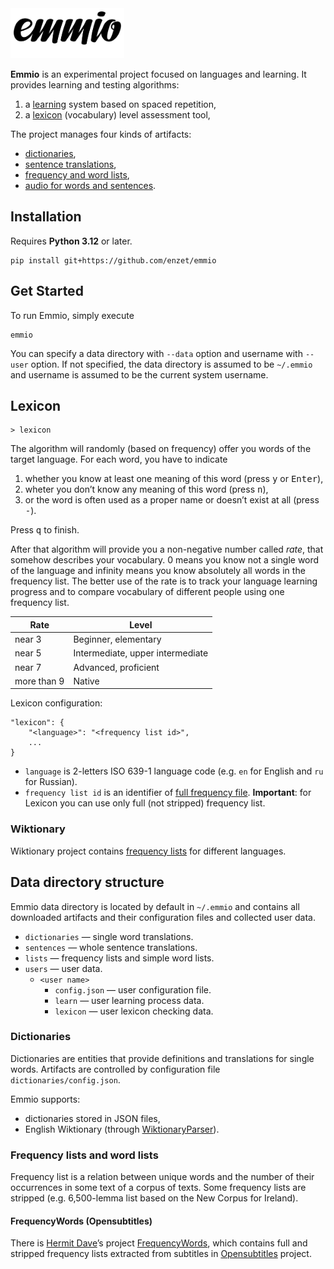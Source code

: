<picture>
    <source media="(prefers-color-scheme: dark)" srcset="https://raw.githubusercontent.com/enzet/Emmio/master/doc/header_white.svg">
    <img src="https://raw.githubusercontent.com/enzet/Emmio/master/doc/header_black.svg" alt="Emmio logo" height="80">
</picture>

__Emmio__ is an experimental project focused on languages and learning. It
provides learning and testing algorithms:
  1. a [learning](#learning) system based on spaced repetition,
  2. a [lexicon](#lexicon) (vocabulary) level assessment tool,

The project manages four kinds of artifacts:
  - [dictionaries](#dictionary),
  - [sentence translations](#sentences),
  - [frequency and word lists](#frequency-and-word-lists),
  - [audio for words and sentences](#audio).

## Installation

Requires __Python 3.12__ or later.

```shell
pip install git+https://github.com/enzet/emmio
```

## Get Started

To run Emmio, simply execute

```shell
emmio
```

You can specify a data directory with `--data` option and username with
`--user` option. If not specified, the data directory is assumed to be
`~/.emmio` and username is assumed to be the current system username.

## Lexicon

```
> lexicon
```

The algorithm will randomly (based on frequency) offer you words of the target
language. For each word, you have to indicate

  1. whether you know at least one meaning of this word (press <kbd>y</kbd> or
     <kbd>Enter</kbd>),
  2. wheter you don’t know any meaning of this word (press <kbd>n</kbd>),
  3. or the word is often used as a proper name or doesn’t exist at all (press
     <kbd>-</kbd>).

Press <kbd>q</kbd> to finish.
 
After that algorithm will provide you a non-negative number called _rate_, that
somehow describes your vocabulary. 0 means you know not a single word of the
language and infinity means you know absolutely all words in the frequency list.
The better use of the rate is to track your language learning progress and to
compare vocabulary of different people using one frequency list.

| Rate        | Level                            |
|-------------|----------------------------------|
| near 3      | Beginner, elementary             |
| near 5      | Intermediate, upper intermediate |
| near 7      | Advanced, proficient             |
| more than 9 | Native                           |

Lexicon configuration:

```
"lexicon": {
    "<language>": "<frequency list id>",
    ...
}
```

  * `language` is 2-letters ISO 639-1 language code (e.g. `en` for
    English and `ru` for Russian).
  * `frequency list id` is an identifier of [full frequency file](#frequency). 
    __Important__: for Lexicon you can use only full (not stripped) frequency 
    list.

### Wiktionary

Wiktionary project contains
[frequency lists](https://en.wiktionary.org/wiki/Wiktionary:Frequency_lists) for
different languages.

## Data directory structure

Emmio data directory is located by default in `~/.emmio` and contains all
downloaded artifacts and their configuration files and collected user data.

  - `dictionaries` — single word translations.
  - `sentences` — whole sentence translations.
  - `lists` — frequency lists and simple word lists.
  - `users` — user data.
    - `<user name>`
      - `config.json` — user configuration file.
      - `learn` — user learning process data.
      - `lexicon` — user lexicon checking data.

### Dictionaries

Dictionaries are entities that provide definitions and translations for single
words.  Artifacts are controlled by configuration file
`dictionaries/config.json`.

Emmio supports:
  - dictionaries stored in JSON files,
  - English Wiktionary (through
    [WiktionaryParser](https://github.com/Suyash458/WiktionaryParser)).

### Frequency lists and word lists

Frequency list is a relation between unique words and the number of their
occurrences in some text of a corpus of texts.  Some frequency lists are
stripped (e.g. 6,500-lemma list based on the New Corpus for Ireland).

#### FrequencyWords (Opensubtitles)

There is [Hermit Dave](https://github.com/hermitdave)’s project
[FrequencyWords](https://github.com/hermitdave/FrequencyWords), which contains
full and stripped frequency lists extracted from subtitles in
[Opensubtitles](https://www.opensubtitles.org) project.
